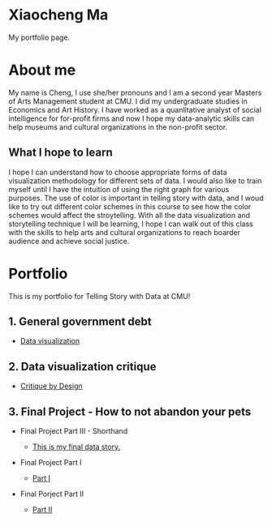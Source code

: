# Xiaocheng Ma
My portfolio page. 

# About me
My name is Cheng, I use she/her pronouns and I am a second year Masters of Arts Management student at CMU. I did my undergraduate studies in Economics and Art History. I have worked as a quanlitative analyst of social intelligence for for-profit firms and now I hope my data-analytic skills can help museums and cultural organizations in the non-profit sector.  

## What I hope to learn
I hope I can understand how to choose appropriate forms of data visualization methodology for different sets of data. 
I would also like to train myself until I have the intuition of using the right graph for various purposes. 
The use of color is important in telling story with data, and I woud like to try out different color schemes in this course to see how the color schemes would affect the stroytelling. 
With all the data visualization and storytelling technique I will be learning, I hope I can walk out of this class with the skills to help arts and cultural organizations to reach boarder audience and achieve social justice. 

# Portfolio
This is my portfolio for Telling Story with Data at CMU!

## 1. General government debt 
   - [Data visualization](https://xm465.github.io/xiaocheng//dataviz2.html)

## 2. Data visualization critique 
   - [Critique by Design](https://xm465.github.io/xiaocheng//CritiquebyDesign.html)

## 3. Final Project - How to not abandon your pets

- Final Project Part III - Shorthand 
  - [This is my final data story.](https://carnegiemellon.shorthandstories.com/how-to-not-abandon-your-pets/index.html)


- Final Project Part I 
  - [ Part I ](https://xm465.github.io/xiaocheng//final_project_Cheng.html)

- Final Porject Part II
  - [ Part II ](https://xm465.github.io/xiaocheng//Final_PartII.html)
